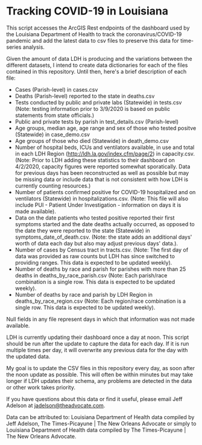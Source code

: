 # Tracking COVID-19 in Louisiana

This script accesses the ArcGIS Rest endpoints of the dashboard used by the Louisiana Department of Health to track the coronavirus/COVID-19 pandemic and add the latest data to csv files to preserve this data for time-series analysis.

Given the amount of data LDH is producing and the variations between the different datasets, I intend to create data dictionaries for each of the files contained in this repository. Until then, here's a brief description of each file: <br>
* Cases (Parish-level) in cases.csv
* Deaths (Parish-level) reported to the state in deaths.csv
* Tests conducted by public and private labs (Statewide) in tests.csv (Note: testing information prior to 3/9/2020 is based on public statements from state officials.)
* Public and private tests by parish in test_details.csv (Parish-level)
* Age groups, median age, age range and sex of those who tested positve (Statewide) in case_demo.csv
* Age groups of those who died (Statewide) in death_demo.csv
* Number of hospital beds, ICUs and ventilators available, in use and total in each LDH Region (http://ldh.la.gov/index.cfm/page/2) in capacity.csv. (Note: Prior to LDH adding these statistics to their dashboard on 4/2/2020, capacity figures were reported somewhat sporatically. Data for previous days has been reconstructed as well as possible but may be missing data or include data that is not consistent with how LDH is currently counting resources.)
* Number of patients confirmed positive for COVID-19 hospitalized and on ventilators (Statewide) in hospitalizations.csv. (Note: This file will also include PUI - Patient Under Investigation - information on days it is made available).
* Data on the date patients who tested positive reported their first symptoms started and the date deaths actually occurred, as opposed to the date they were reported to the state (Statewide) in symptoms_date_of_death.csv. (Note: the state adds an additional days' worth of data each day but also may adjust previous days' data.).
* Number of cases by Census tract in tracts.csv. (Note: The first day of data was provided as raw counts but LDH has since switched to providing ranges. This data is expected to be updated weekly).
* Number of deaths by race and parish for parishes with more than 25 deaths in deaths_by_race_parish.csv (Note: Each parish/race combination is a single row. This data is expected to be updated weekly).
* Number of deaths by race and parish by LDH Region in deaths_by_race_region.csv (Note: Each region/race combination is a single row. This data is expected to be updated weekly).

Null fields in any file represent days in which that information was not made available.

LDH is currently updating their dashboard once a day at noon. This script should be run after the update to capture the data for each day. If it is run multiple times per day, it will overwrite any previous data for the day with the updated data.

My goal is to update the CSV files in this repository every day, as soon after the noon update as possible. This will often be within minutes but may take longer if LDH updates their schema, any problems are detected in the data or other work takes priority.

If you have questions about this data or find it useful, please email Jeff Adelson at jadelson@theadvocate.com.

Data can be attributed to: Louisiana Department of Health data compiled by Jeff Adelson, The Times-Picayune | The New Orleans Advocate or simply to Louisiana Department of Health data compiled by The Times-Picayune | The New Orleans Advocate.
